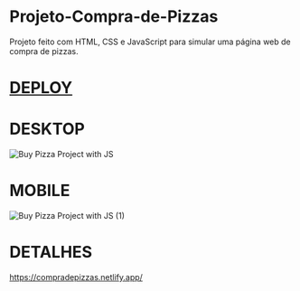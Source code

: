 # Projeto-Compra-de-Pizzas
Projeto feito com HTML, CSS e JavaScript para simular uma página web de compra de pizzas.<br />
# <a href="https://compradepizzas.netlify.app/">DEPLOY</a>
# DESKTOP
![Buy Pizza Project with JS](https://github.com/EliaxZen/Projeto-Compra-de-Pizzas/assets/132005740/bcbb98bb-cda6-48cb-a2e8-d353a61daf52)

# MOBILE
![Buy Pizza Project with JS (1)](https://github.com/EliaxZen/Projeto-Compra-de-Pizzas/assets/132005740/e29f5113-c887-4066-b37b-bea57186464b)

# DETALHES
https://compradepizzas.netlify.app/


